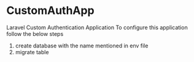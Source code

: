 # CustomAuthApp
Laravel Custom Authentication Application
To configure this application follow the below steps
  1) create database with the name mentioned in env file
  2) migrate table
  
